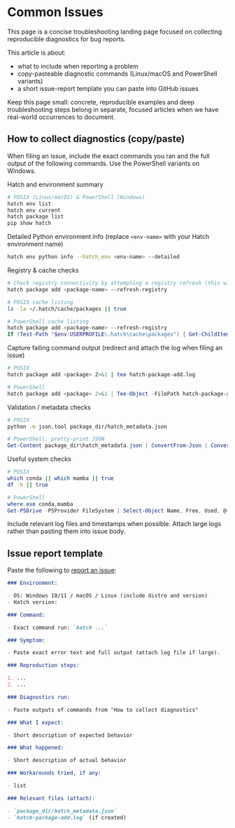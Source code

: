 # Common Issues

This page is a concise troubleshooting landing page focused on collecting reproducible diagnostics for bug reports.

This article is about:

- what to include when reporting a problem
- copy-pasteable diagnostic commands (Linux/macOS and PowerShell variants)
- a short issue-report template you can paste into GitHub issues

Keep this page small: concrete, reproducible examples and deep troubleshooting steps belong in separate, focused articles when we have real-world occurrences to document.

## How to collect diagnostics (copy/paste)

When filing an issue, include the exact commands you ran and the full output of the following commands. Use the PowerShell variants on Windows.

Hatch and environment summary

```bash
# POSIX (Linux/macOS) & PowerShell (Windows)
hatch env list
hatch env current
hatch package list
pip show hatch
```

Detailed Python environment info (replace `<env-name>` with your Hatch environment name)

```bash
hatch env python info --hatch_env <env-name> --detailed
```

Registry & cache checks

```bash
# Check registry connectivity by attempting a registry refresh (this will attempt to resolve the package)
hatch package add <package-name> --refresh-registry

# POSIX cache listing
ls -la ~/.hatch/cache/packages || true
```

```powershell
# PowerShell cache listing
hatch package add <package-name> --refresh-registry
If (Test-Path "$env:USERPROFILE\.hatch\cache\packages") { Get-ChildItem -Path $env:USERPROFILE\.hatch\cache } else { Write-Output "No hatch cache directory" }
```

Capture failing command output (redirect and attach the log when filing an issue)

```bash
# POSIX
hatch package add <package> 2>&1 | tee hatch-package-add.log
```

```powershell
# PowerShell
hatch package add <package> 2>&1 | Tee-Object -FilePath hatch-package-add.log
```

Validation / metadata checks

```bash
# POSIX
python -m json.tool package_dir/hatch_metadata.json
```

```powershell
# PowerShell: pretty-print JSON
Get-Content package_dir\hatch_metadata.json | ConvertFrom-Json | ConvertTo-Json -Depth 10
```

Useful system checks

```bash
# POSIX
which conda || which mamba || true
df -h || true
```

```powershell
# PowerShell
where.exe conda,mamba
Get-PSDrive -PSProvider FileSystem | Select-Object Name, Free, Used, @{n='Size';e={$_.Free + $_.Used}}
```

Include relevant log files and timestamps when possible. Attach large logs rather than pasting them into issue body.

## Issue report template

Paste the following to [report an issue](https://github.com/CrackingShells/Hatch/issues):

```markdown
### Environment:

- OS: Windows 10/11 / macOS / Linux (include distro and version)
- Hatch version: 

### Command:

- Exact command run: `hatch ...`

### Symptom:

- Paste exact error text and full output (attach log file if large).

### Reproduction steps:

1. ...
2. ...

### Diagnostics run:

- Paste outputs of commands from "How to collect diagnostics"

### What I expect:

- Short description of expected behavior

### What happened:

- Short description of actual behavior

### Workarounds tried, if any:

- list

### Relevant files (attach):

- `package_dir/hatch_metadata.json`
- `hatch-package-add.log` (if created)
```
